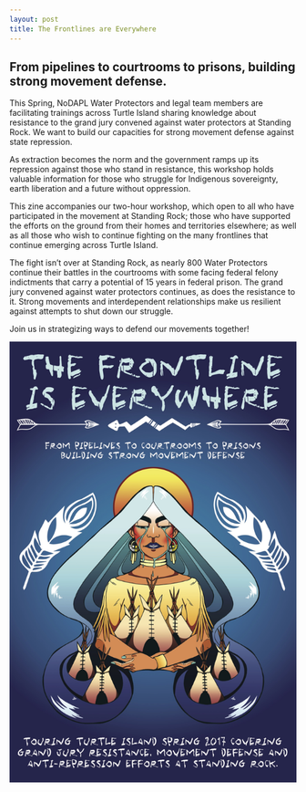 ```yaml
---
layout: post
title: The Frontlines are Everywhere
---
```


## From pipelines to courtrooms to prisons, building strong movement defense.

This Spring, NoDAPL Water Protectors and legal team members are facilitating trainings across Turtle Island sharing knowledge about resistance to the grand jury convened against water protectors at Standing Rock. We want to build our capacities for strong movement defense against state repression.

As extraction becomes the norm and the government ramps up its repression against those who stand in resistance, this workshop holds valuable information for those who struggle for Indigenous sovereignty, earth liberation and a future without oppression.

This zine accompanies our two-hour workshop, which open to all who have participated in the movement at Standing Rock; those who have supported the efforts on the ground from their homes and territories elsewhere; as well as all those who wish to continue fighting on the many frontlines that continue emerging across Turtle Island.

The fight isn’t over at Standing Rock, as nearly 800 Water Protectors continue their battles in the courtrooms with some facing federal felony indictments that carry a potential of 15 years in federal prison. The grand jury convened against water protectors continues, as does the resistance to it. Strong movements and interdependent relationships make us resilient against attempts to shut down our struggle.

Join us in strategizing ways to defend our movements together!

![poster](https://raw.githubusercontent.com/eliawry/antirepressioncrew/master/public/images/GJTourPoster.jpg)
